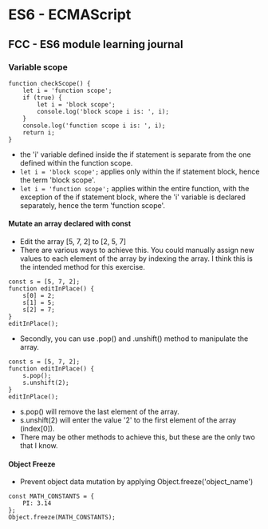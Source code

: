 # ES6 - ECMAScript

## FCC - ES6 module learning journal

### Variable scope

```JS
function checkScope() {
    let i = 'function scope';
    if (true) {
        let i = 'block scope';
        console.log('block scope i is: ', i);
    }
    console.log('function scope i is: ', i);
    return i;
}
```

- the 'i' variable defined inside the if statement is separate from the one defined within the function scope.
- ```let i = 'block scope';``` applies only within the if statement block, hence the term 'block scope'.
- ```let i = 'function scope';``` applies within the entire function, with the exception of the if statement block, where the 'i' variable is declared separately, hence the term 'function scope'.

#### Mutate an array declared with const

- Edit the array [5, 7, 2] to [2, 5, 7]
- There are various ways to achieve this. You could manually assign new values to each element of the array by indexing the array. I think this is the intended method for this exercise.

```JS
const s = [5, 7, 2];
function editInPlace() {
    s[0] = 2;
    s[1] = 5;
    s[2] = 7;
}
editInPlace();
```

- Secondly, you can use .pop() and .unshift() method to manipulate the array.

```JS
const s = [5, 7, 2];
function editInPlace() {
    s.pop();
    s.unshift(2);
}
editInPlace();
```

- s.pop() will remove the last element of the array.
- s.unshift(2) will enter the value '2' to the first element of the array (index[0]).
- There may be other methods to achieve this, but these are the only two that I know.

#### Object Freeze

- Prevent object data mutation by applying Object.freeze('object_name')

```JS
const MATH_CONSTANTS = {
    PI: 3.14
};
Object.freeze(MATH_CONSTANTS);
```
